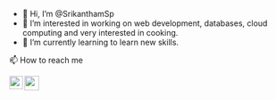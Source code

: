 - 👋 Hi, I’m @SrikanthamSp
- 👀 I’m interested in working on web development, databases, cloud computing and very interested in cooking.
- 🌱 I’m currently learning to learn new skills. 

 📫 How to reach me 
 <a href="https://www.linkedin.com/in/sai-praneeth-srikantham-286028257">

  <img align="left" width="24px" src="https://www.vectorlogo.zone/logos/linkedin/linkedin-icon.svg"  target="_blank"/>

</a>
<a href="srikanthamsp@gmail.com">

  <img align="left" width="26px" src="https://www.vectorlogo.zone/logos/gmail/gmail-icon.svg" />

</a>

